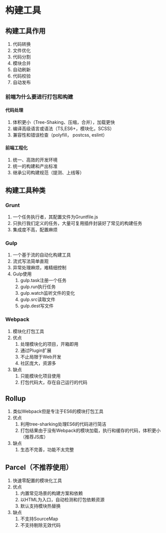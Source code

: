 # 构建工具

## 构建工具作用

1. 代码转换
2. 文件优化
3. 代码分割
4. 模块合并
5. 自动刷新
6. 代码校验
7. 自动发布

### 前端为什么要进行打包和构建

#### 代码处理

1. 体积更小（Tree-Shaking、压缩，合并），加载更快
2. 编译高级语言或语法（TS,ES6+，模块化，SCSS）
3. 兼容性和错误检查（polyfill， postcss, eslint）

#### 前端工程化

1. 统一、高效的开发环境
2. 统一的构建和产出标准
3. 继承公司构建规范（提测、上线等）

## 构建工具种类

### Grunt

1. 一个任务执行者，其配置文件为Gruntfile.js
2. 只执行我们定义的任务，大量可复用插件封装好了常见的构建任务
3. 集成度不高，配置麻烦

### Gulp

1. 一个基于流的自动化构建工具
2. 流式写法简单直观
3. 异常处理麻烦，难精细控制
4. Gulp使用
    1. gulp.task注册一个任务
    2. gulp.run执行任务
    3. gulp.watch监听文件的变化
    4. gulp.src读取文件
    5. gulp.dest写文件

### Webpack

1. 模块化打包工具
2. 优点
    1. 处理模块化的项目，开箱即用
    2. 通过Plugin扩展
    3. 不止局限于Web开发
    4. 社区庞大，资源多
3. 缺点
    1. 只能模块化项目使用
    2. 打包代码大，存在自己运行的代码

## Rollup

1. 类似Webpack但是专注于ES6的模块打包工具
2. 优点
    1. 利用tree-sharking处理ES6的代码进行简洁
    2. 打包结果由于没有Webpack的模块加载，执行和缓存的代码，体积更小（推荐JS库）
3. 缺点
    1. 生态不完善，功能不太完整

## Parcel（不推荐使用）

1. 快速零配置的模块化工具
2. 优点
    1. 内置常见场景的构建方案和依赖
    2. 以HTML为入口，自动检测和打包依赖资源
    3. 默认支持模块热替换
3. 缺点
    1. 不支持SourceMap
    2. 不支持剔除无效代码
